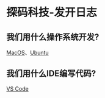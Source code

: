 # 探码科技-发开日志

## 我们用什么操作系统开发?

[MacOS](https://www.apple.com/macos)、[Ubuntu](https://www.ubuntu.com/)

## 我们用什么IDE编写代码?

[VS Code](https://code.visualstudio.com/)



